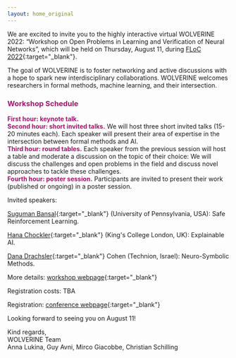 ```yaml
---
layout: home_original
---
```


We are excited to invite you to the highly interactive virtual WOLVERINE 2022: “Workshop on Open Problems in Learning and Verification of Neural Networks”, which will be held on Thursday, August 11, during [FLoC 2022](https://www.floc2022.org/){:target="_blank"}.

The goal of WOLVERINE is to foster networking and active discussions with a hope to spark new interdisciplinary collaborations. WOLVERINE welcomes researchers in formal methods, machine learning, and their intersection. 


### <span style="color:#b11170">Workshop Schedule</span>
<span style="color:#b11170">**First hour: keynote talk.**</span>\
<span style="color:#b11170">**Second hour: short invited talks.**</span> We will host three short invited talks (15-20 minutes each). Each speaker will present their area of expertise in the intersection between formal methods and AI.\
<span style="color:#b11170">**Third hour: round tables.**</span> Each speaker from the previous session will host a table and moderate a discussion on the topic of their choice: We will discuss the challenges and open problems in the field and discuss novel approaches to tackle these challenges.\
<span style="color:#b11170">**Fourth hour: poster session.**</span> Participants are invited to present their work (published or ongoing) in a poster session.

Invited speakers:

[Suguman Bansal](https://suguman.github.io/){:target="_blank"} (University of Pennsylvania, USA): Safe Reinforcement Learning.
	
[Hana Chockler](https://www.hanachockler.com/){:target="_blank"} (King's College London, UK): Explainable AI.
	
[Dana Drachsler](https://ddana.cswp.cs.technion.ac.il/){:target="_blank"} Cohen (Technion, Israel): Neuro-Symbolic Methods.

More details: [workshop webpage](https://Wolverine-workshop/wolverine2022.github.io){:target="_blank"} 

Registration costs: TBA

Registration: [conference webpage](https://www.floc2022.org/registration){:target="_blank"} 

Looking forward to seeing you on August 11!

Kind regards,\
WOLVERINE Team \
Anna Lukina, Guy Avni, Mirco Giacobbe, Christian Schilling
